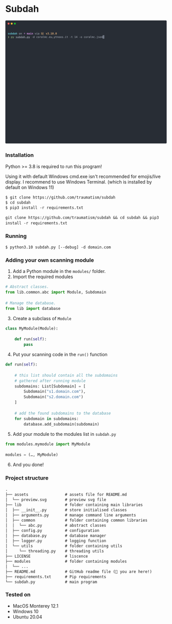# Subdah

![](assets/preview.svg)


### Installation

Python >= 3.8 is required to run this program!

Using it with default Windows cmd.exe isn't recommended for emojis/live display.
I recommend to use Windows Terminal. (which is installed by default on Windows 11)

```
$ git clone https://github.com/traumatism/subdah
$ cd subdah
$ pip3 install -r requirements.txt
```

`git clone https://github.com/traumatism/subdah && cd subdah && pip3 install -r requirements.txt`

### Running

```
$ python3.10 subdah.py [--debug] -d domain.com
```

### Adding your own scanning module

1. Add a Python module in the `modules/` folder.
2. Import the required modules
```python
# Abstract classes.
from lib.common.abc import Module, Subdomain

# Manage the database.
from lib import database
```
3. Create a subclass of `Module`
```python
class MyModule(Module):

    def run(self):
        pass
```
4. Put your scanning code in the `run()` function
```python
def run(self):

    # this list should contain all the subdomains
    # gathered after running module
    subdomains: List[Subdomain] = [
        Subdomain("s1.domain.com"), 
        Subdomain("s2.domain.com")
    ]

    # add the found subdomains to the database
    for subdomain in subdomains:
        database.add_subdomain(subdomain)
```
5. Add your module to the modules list in `subdah.py`
```python
from modules.mymodule import MyModule

modules = (…, MyModule)

```
6. And you done!

### Project structure

```
.
├── assets                # assets file for README.md
│  └── preview.svg        # preview svg file
├── lib                   # folder containing main libraries
│  ├── __init__.py        # store initialised classes
│  ├── arguments.py       # manage command line arguments
│  ├── common             # folder containing common libraries
│  │  └── abc.py          # abstract classes
│  ├── config.py          # configuration
│  ├── database.py        # database manager
│  ├── logger.py          # logging function
│  └── utils              # folder containing utils
│     └── threading.py    # threading utils
├── LICENSE               # liscence
├── modules               # folder containing modules
│  └── ...
├── README.md             # GitHub readme file (📍 you are here!)
├── requirements.txt      # Pip requirements
└── subdah.py             # main program
```

### Tested on

- MacOS Monterey 12.1
- Windows 10
- Ubuntu 20.04
